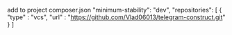 add to project composer.json
    "minimum-stability": "dev",
    "repositories": [ { "type" : "vcs", "url" : "https://github.com/Vlad06013/telegram-construct.git" } ]
